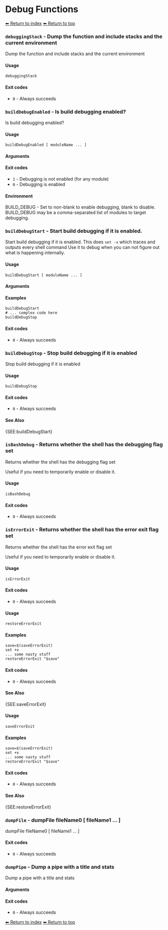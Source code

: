 # Debug Functions

[⬅ Return to index](index.md)
[⬅ Return to top](../index.md)


### `debuggingStack` - Dump the function and include stacks and the current environment

Dump the function and include stacks and the current environment

#### Usage

    debuggingStack
    

#### Exit codes

- `0` - Always succeeds

### `buildDebugEnabled` - Is build debugging enabled?

Is build debugging enabled?

#### Usage

    buildDebugEnabled [ moduleName ... ]
    

#### Arguments



#### Exit codes

- `1` - Debugging is not enabled (for any module)
- `0` - Debugging is enabled

#### Environment

BUILD_DEBUG - Set to non-blank to enable debugging, blank to disable. BUILD_DEBUG may be a comma-separated list of modules to target debugging.

### `buildDebugStart` - Start build debugging if it is enabled.

Start build debugging if it is enabled.
This does `set -x` which traces and outputs every shell command
Use it to debug when you can not figure out what is happening internally.

#### Usage

    buildDebugStart [ moduleName ... ]
    

#### Arguments



#### Examples

    buildDebugStart
    # ... complex code here
    buildDebugStop

#### Exit codes

- `0` - Always succeeds

### `buildDebugStop` - Stop build debugging if it is enabled

Stop build debugging if it is enabled

#### Usage

    buildDebugStop
    

#### Exit codes

- `0` - Always succeeds

#### See Also

{SEE:buildDebugStart}

### `isBashDebug` - Returns whether the shell has the debugging flag set

Returns whether the shell has the debugging flag set

Useful if you need to temporarily enable or disable it.

#### Usage

    isBashDebug
    

#### Exit codes

- `0` - Always succeeds

### `isErrorExit` - Returns whether the shell has the error exit flag set

Returns whether the shell has the error exit flag set

Useful if you need to temporarily enable or disable it.

#### Usage

    isErrorExit
    

#### Exit codes

- `0` - Always succeeds

#### Usage

    restoreErrorExit
    

#### Examples

    save=$(saveErrorExit)
    set +x
    ... some nasty stuff
    restoreErrorExit "$save"

#### Exit codes

- `0` - Always succeeds

#### See Also

{SEE:saveErrorExit}

#### Usage

    saveErrorExit
    

#### Examples

    save=$(saveErrorExit)
    set +x
    ... some nasty stuff
    restoreErrorExit "$save"

#### Exit codes

- `0` - Always succeeds

#### See Also

{SEE:restoreErrorExit}

### `dumpFile` - dumpFile fileName0 [ fileName1 ... ]

dumpFile fileName0 [ fileName1 ... ]

#### Exit codes

- `0` - Always succeeds

### `dumpPipe` - Dump a pipe with a title and stats

Dump a pipe with a title and stats

#### Arguments



#### Exit codes

- `0` - Always succeeds

[⬅ Return to index](index.md)
[⬅ Return to top](../index.md)
